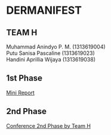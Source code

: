 # DERMANIFEST

## TEAM H
Muhammad Anindyo P. M. (1313619004) <br>
Putu Sanisa Pascaline (1313619023) <br>
Handini Aprillia Wijaya (1313619038) <br>

## 1st Phase

<a href = "https://github.com/teamh-ilkom19unj/DERMANIFEST/blob/main/MINI_REPORT.md"> Mini Report</a>



## 2nd Phase

<a href = "https://www.youtube.com/watch?v=_SoccZ7_Shg&feature=youtu.be"> Conference 2nd Phase by Team H</a>
